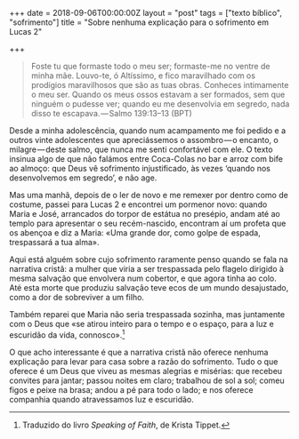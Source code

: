 +++
date = 2018-09-06T00:00:00Z
layout = "post"
tags = ["texto bíblico", "sofrimento"]
title = "Sobre nenhuma explicação para o sofrimento em Lucas 2"

+++

>Foste tu que formaste todo o meu ser; formaste-me no ventre de minha mãe. Louvo-te, ó Altíssimo, e fico maravilhado com os prodígios maravilhosos que são as tuas obras. Conheces intimamente o meu ser. Quando os meus ossos estavam a ser formados, sem que ninguém o pudesse ver; quando eu me desenvolvia em segredo, nada disso te escapava. — Salmo 139:13–13 (BPT)

Desde a minha adolescência, quando num acampamento me foi pedido e a outros vinte adolescentes que apreciássemos o assombro — o encanto, o milagre — deste salmo, que nunca me senti confortável com ele. O texto insinua algo de que não falámos entre Coca-Colas no bar e arroz com bife ao almoço: que Deus vê sofrimento injustificado, às vezes ‘quando nos desenvolvemos em segredo’, e não age.

Mas uma manhã, depois de o ler de novo e me remexer por dentro como de costume, passei para Lucas 2 e encontrei um pormenor novo: quando Maria e José, arrancados do torpor de estátua no presépio, andam até ao templo para apresentar o seu recém-nascido, encontram aí um profeta que os abençoa e diz a Maria: «Uma grande dor, como golpe de espada, trespassará a tua alma».

Aqui está alguém sobre cujo sofrimento raramente penso quando se fala na narrativa cristã: a mulher que viria a ser trespassada pelo flagelo dirigido à mesma salvação que envolvera num cobertor, e que agora tinha ao colo. Até esta morte que produziu salvação teve ecos de um mundo desajustado, como a dor de sobreviver a um filho.

Também reparei que Maria não seria trespassada sozinha, mas juntamente com o Deus que «se atirou inteiro para o tempo e o espaço, para a luz e escuridão da vida, connosco».[^1]

O que acho interessante é que a narrativa cristã não oferece nenhuma explicação para levar para casa sobre a razão do sofrimento. Tudo o que oferece é um Deus que viveu as mesmas alegrias e misérias: que recebeu convites para jantar; passou noites em claro; trabalhou de sol a sol; comeu figos e peixe na brasa; andou a pé para todo o lado; e nos oferece companhia quando atravessamos luz e escuridão.

[^1]: Traduzido do livro _Speaking of Faith_, de Krista Tippet.
